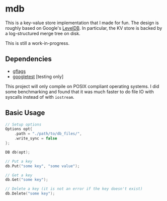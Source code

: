 # mdb
This is a key-value store implementation that I made for fun.
The design is roughly based on Google's [LevelDB](https://github.com/google/leveldb).
In particular, the KV store is backed by a log-structured merge tree on
disk.

This is still a work-in-progress.

## Dependencies

* [gflags](https://github.com/gflags/gflags)
* [googletest](https://github.com/google/googletest) [testing only]

This project will only compile on POSIX compliant operating systems.
I did some benchmarking and found that it was much faster to do file
IO with syscalls instead of with `iostream`.

## Basic Usage
```cpp
// Setup options
Options opt{
    .path = "./path/to/db_files/",
    .write_sync = false
};

DB db(opt);

// Put a key
db.Put("some key", "some value");

// Get a key
db.Get("some key");

// Delete a key (it is not an error if the key doesn't exist)
db.Delete("some key");
```
